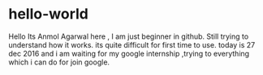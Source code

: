 # hello-world

Hello Its Anmol Agarwal here , I am just beginner in github. Still trying to understand how it works. its quite difficult for first time to use. today is 27 dec 2016 and i am waiting for my google internship ,trying to everything which i can do for join google.
